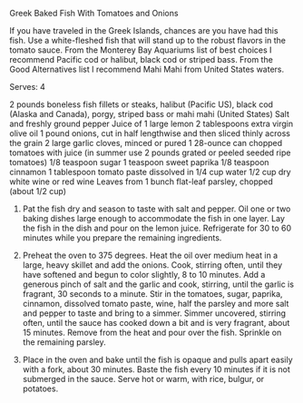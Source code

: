 Greek Baked Fish With Tomatoes and Onions

If you have traveled in the Greek Islands, chances are you have had this fish. Use a white-fleshed fish that will stand up to the robust flavors in the tomato sauce. From the Monterey Bay Aquariums list of best choices I recommend Pacific cod or halibut, black cod or striped bass. From the Good Alternatives list I recommend Mahi Mahi from United States waters.


Serves: 4


2 pounds boneless fish fillets or steaks, halibut (Pacific US), black cod (Alaska and Canada), porgy, striped bass or mahi mahi (United States)
Salt and freshly ground pepper
Juice of 1 large lemon
2 tablespoons extra virgin olive oil
1 pound onions, cut in half lengthwise and then sliced thinly across the grain
2 large garlic cloves, minced or pured
1 28-ounce can chopped tomatoes with juice (in summer use 2 pounds grated or peeled seeded ripe tomatoes)
1/8 teaspoon sugar
1 teaspoon sweet paprika
1/8 teaspoon cinnamon
1 tablespoon tomato paste dissolved in 1/4 cup water
1/2 cup dry white wine or red wine
Leaves from 1 bunch flat-leaf parsley, chopped (about 1/2 cup)

1. Pat the fish dry and season to taste with salt and pepper. Oil one or two baking dishes large enough to accommodate the fish in one layer. Lay the fish in the dish and pour on the lemon juice. Refrigerate for 30 to 60 minutes while you prepare the remaining ingredients.

2. Preheat the oven to 375 degrees. Heat the oil over medium heat in a large, heavy skillet and add the onions. Cook, stirring often, until they have softened and begun to color slightly, 8 to 10 minutes. Add a generous pinch of salt and the garlic and cook, stirring, until the garlic is fragrant, 30 seconds to a minute. Stir in the tomatoes, sugar, paprika, cinnamon, dissolved tomato paste, wine, half the parsley and more salt and pepper to taste and bring to a simmer. Simmer uncovered, stirring often, until the sauce has cooked down a bit and is very fragrant, about 15 minutes. Remove from the heat and pour over the fish. Sprinkle on the remaining parsley.

3. Place in the oven and bake until the fish is opaque and pulls apart easily with a fork, about 30 minutes. Baste the fish every 10 minutes if it is not submerged in the sauce. Serve hot or warm, with rice, bulgur, or potatoes.
